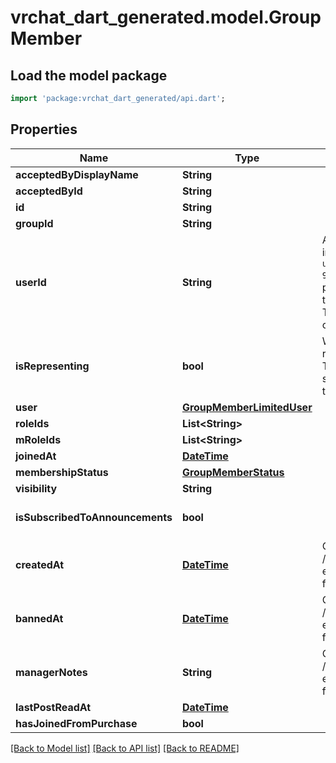 # vrchat_dart_generated.model.GroupMember

## Load the model package
```dart
import 'package:vrchat_dart_generated/api.dart';
```

## Properties
Name | Type | Description | Notes
------------ | ------------- | ------------- | -------------
**acceptedByDisplayName** | **String** |  | [optional] 
**acceptedById** | **String** |  | [optional] 
**id** | **String** |  | [optional] 
**groupId** | **String** |  | [optional] 
**userId** | **String** | A users unique ID, usually in the form of `usr_c1644b5b-3ca4-45b4-97c6-a2a0de70d469`. Legacy players can have old IDs in the form of `8JoV9XEdpo`. The ID can never be changed. | [optional] 
**isRepresenting** | **bool** | Whether the user is representing the group. This makes the group show up above the name tag in-game. | [optional] [default to false]
**user** | [**GroupMemberLimitedUser**](GroupMemberLimitedUser.md) |  | [optional] 
**roleIds** | **List&lt;String&gt;** |  | [optional] 
**mRoleIds** | **List&lt;String&gt;** |  | [optional] 
**joinedAt** | [**DateTime**](DateTime.md) |  | [optional] 
**membershipStatus** | [**GroupMemberStatus**](GroupMemberStatus.md) |  | [optional] 
**visibility** | **String** |  | [optional] 
**isSubscribedToAnnouncements** | **bool** |  | [optional] [default to false]
**createdAt** | [**DateTime**](DateTime.md) | Only visible via the /groups/:groupId/members endpoint, **not** when fetching a specific user. | [optional] 
**bannedAt** | [**DateTime**](DateTime.md) | Only visible via the /groups/:groupId/members endpoint, **not** when fetching a specific user. | [optional] 
**managerNotes** | **String** | Only visible via the /groups/:groupId/members endpoint, **not** when fetching a specific user. | [optional] 
**lastPostReadAt** | [**DateTime**](DateTime.md) |  | [optional] 
**hasJoinedFromPurchase** | **bool** |  | [optional] 

[[Back to Model list]](../README.md#documentation-for-models) [[Back to API list]](../README.md#documentation-for-api-endpoints) [[Back to README]](../README.md)



